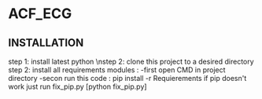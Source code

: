 # ACF_ECG

## INSTALLATION

step 1: install latest python
\nstep 2: clone this project to a desired directory
step 2: install all requirements modules : 
-first open CMD in project directory
-secon run this code : pip install -r Requierements
if pip doesn't work just run fix_pip.py [python fix_pip.py]
